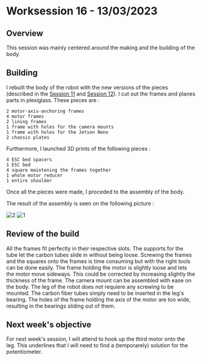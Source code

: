 # Worksession 16 - 13/03/2023

## Overview 

This session was mainly centered around the making and the building of the body.

## Building 

I rebuilt the body of the robot with the new versions of the pieces (described in the [Session 11]() and [Session 12]()).
I cut out the frames and planes parts in plexiglass. 
These pieces are :
 
    2 motor-axis-anchoring frames
    4 motor frames
    2 lining frames
    1 frame with holes for the camera mounts
    1 frame with holes for the Jetson Nano
    2 chassis plates

Furthermore, I launched 3D prints of the following pieces :

    4 ESC bed spacers 
    1 ESC bed 
    4 square maintening the frames together
    1 whole motor reducer
    1 entire shoulder

Once all the pieces were made, I proceded to the assembly of the body.

The result of the assembly is seen on the following picture :

![2](https://user-images.githubusercontent.com/95374519/226121319-a6e36c62-2156-42f1-bad9-3a3797e7eedd.jpg)
![1](https://user-images.githubusercontent.com/95374519/226121324-a36373e9-9386-44d3-a8ed-4d164a090981.jpg)

## Review of the build

All the frames fit perfectly in their respective slots. 
The supports for the tube let the carbon tubes slide in without being loose. 
Screwing the frames and the squares onto the frames is time consuming but with the right tools can be done easily. 
The frame holding the motor is slightly loose and lets the motor move sideways. This could be corrected by increasing slightly the thickness of the frame.
The camera mount can be assembled with ease on the body.
The leg of the robot does not requiere any screwing to be mounted. The carbon fiber tubes simply need to be inserted in the leg's bearing. 
The holes of the frame holding the axis of the motor are too wide, resulting in the bearings sliding out of them. 


## Next week's objective 

For next week's session, I will attend to hook up the third motor onto the leg. This underlines that I will need to find a (temporarely) solution for the potentiometer.


